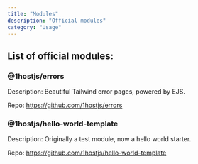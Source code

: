```yaml
---
title: "Modules"
description: "Official modules"
category: "Usage"
---
```


## List of official modules:

### @1hostjs/errors

Description: Beautiful Tailwind error pages, powered by EJS.

Repo: https://github.com/1hostjs/errors

### @1hostjs/hello-world-template

Description: Originally a test module, now a hello world starter.

Repo: https://github.com/1hostjs/hello-world-template
